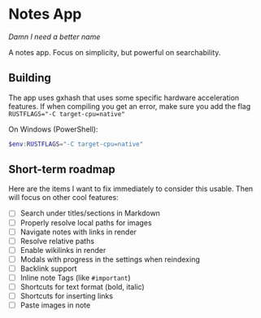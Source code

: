 # Notes App
_Damn I need a better name_

A notes app. Focus on simplicity, but powerful on searchability.

## Building
The app uses gxhash that uses some specific hardware acceleration features. If when compiling you get an error, make sure you add the flag `RUSTFLAGS="-C target-cpu=native"`

On Windows (PowerShell):
```powershell
$env:RUSTFLAGS="-C target-cpu=native"
```

## Short-term roadmap

Here are the items I want to fix immediately to consider this usable. Then will focus on other cool features:

* [ ] Search under titles/sections in Markdown
* [ ] Properly resolve local paths for images
* [ ] Navigate notes with links in render
* [ ] Resolve relative paths
* [ ] Enable wikilinks in render
* [ ] Modals with progress in the settings when reindexing
* [ ] Backlink support
* [ ] Inline note Tags (like `#important`)
* [ ] Shortcuts for text format (bold, italic)
* [ ] Shortcuts for inserting links
* [ ] Paste images in note
